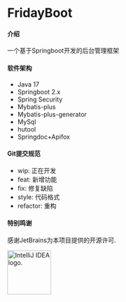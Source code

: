 # FridayBoot

#### 介绍

一个基于Springboot开发的后台管理框架

#### 软件架构

- Java 17
- Springboot 2.x
- Spring Security
- Mybatis-plus
- Mybatis-plus-generator
- MySql
- hutool
- Springdoc+Apifox

#### Git提交规范

- wip:   正在开发
- feat:  新增功能
- fix:   修复缺陷
- style: 代码格式
- refactor: 重构

#### 特别鸣谢

感谢JetBrains为本项目提供的开源许可.

<img src="https://resources.jetbrains.com/storage/products/company/brand/logos/jb_beam.png" width="100" height="100" alt="IntelliJ IDEA logo.">
